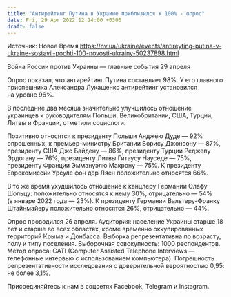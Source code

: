 ```yaml
---
title: "Антирейтинг Путина в Украине приблизился к 100% - опрос"
date: Fri, 29 Apr 2022 12:14:00 +0300
draft: false
---
```

Источник: Новое Время https://nv.ua/ukraine/events/antireyting-putina-v-ukraine-sostavil-pochti-100-novosti-ukrainy-50237898.html


Война России против Украины — главные события 29 апреля

Опрос показал, что антирейтинг Путина составляет 98%. У его главного приспешника Александра Лукашенко антирейтинг установился на уровне 96%.

В последние два месяца значительно улучшилось отношение украинцев к руководителям Польши, Великобритании, США, Турции, Литвы и Франции, отметили социологи.

Позитивно относятся к президенту Польши Анджею Дуде — 92% опрошенных, к премьер-министру Британии Борису Джонсону — 87%, президенту США Джо Байдену — 86%, президенту Турции Реджепу Эрдогану — 76%, президенту Литвы Гитаусу Науседе — 75%, президенту Франции Эммануэлю Макрону — 75%. К президенту Еврокомиссии Урсуле фон дер Ляен положительно относятся 66%.

В то же время ухудшилось отношение к канцлеру Германии Олафу Шольцу: положительно относятся к нему 30%, отрицательно — 54% (в январе 2022 года — 23%). К президенту Германии Вальтеру-Франку Штайнмайеру положительно относятся 26%, отрицательно — 44%.

Опрос проводился 26 апреля. Аудитория: население Украины старше 18 лет и старше во всех областях, кроме временно оккупированных территорий Крыма и Донбасса. Выборка репрезентативна по возрасту, полу и типу поселения. Выборочная совокупность: 1000 респондентов. Метод опроса: CATI (Computer Assisted Telephone Interviews — телефонные интервью с использованием компьютера). Погрешность репрезентативности исследования с доверительной вероятностью 0,95: не более 3,1%.

Присоединяйтесь к нам в соцсетях Facebook, Telegram и Instagram.
